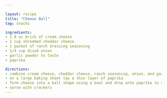 ```yaml
---

layout: recipe
title: "Cheese Ball"
tag: snacks

ingredients:
- 1 8 oz brick of cream cheese
- 1 cup shredded cheddar cheese
- 1 packet of ranch dressing seasoning
- 1/4 cup diced onion
- garlic powder to taste
- paprika

directions:
- combine cream cheese, cheddar cheese, ranch seasoning, onion, and garlic powder in a large bowl and mix thouroughly
- on a large baking sheet lay a thin layer of paprika
- form cheese into a ball shape using a bowl and drop onto paprika to coat outside
- serve with crackers
---
```

